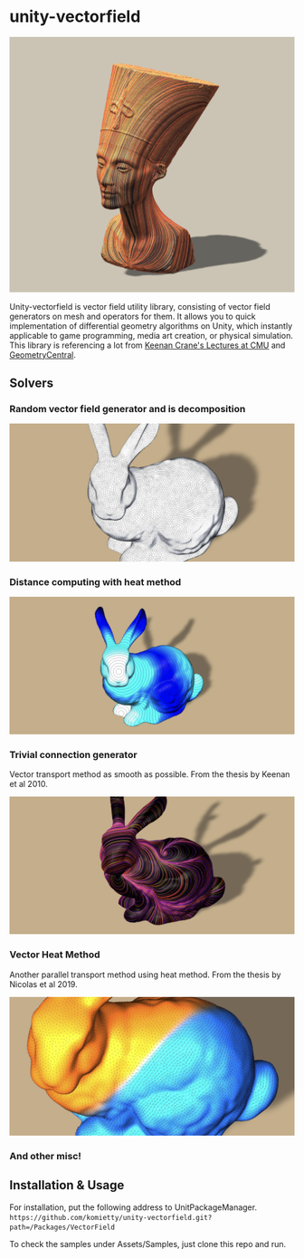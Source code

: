 # unity-vectorfield
 <img src="Documents/ribbon3.png"/>

Unity-vectorfield is vector field utility library, consisting of vector field generators on mesh and operators for them. It allows you to quick implementation of differential geometry algorithms on Unity, which instantly applicable to game programming, media art creation, or physical simulation. This library is referencing a lot from [Keenan Crane's Lectures at CMU](https://www.cs.cmu.edu/~kmcrane/Projects/DDG/) and [GeometryCentral](http://geometry-central.net/).

## Solvers

### Random vector field generator and is decomposition

<img src="Documents/hodgedecomp.png"/>

### Distance computing with heat method


<img src="Documents/scalarheat.png"/>

### Trivial connection generator  
Vector transport method as smooth as possible. From the thesis by Keenan et al 2010. 

<img src="Documents/trivialconn.png"/>

### Vector Heat Method

Another parallel transport method using heat method. From the thesis by Nicolas et al 2019.

 <img src="Documents/vectorheat.jpeg"/>

### And other misc!

<!--
This library contains features below: 
- Halfedge structure (as very core and standalone module)
- Curvature culclation (Gausian / Mean / Principal / Normal)
- Vector field generator by solving Poisson equation on mesh
- Hodge decomposition for a given tangent field 
- Basis finder for Hamonic component
- Basis finder for Homology group
- Trivial connection generator
- Ribbon drawer on a given vector field 
-->

## Installation & Usage
For installation, put the following address to UnitPackageManager.  
`https://github.com/komietty/unity-vectorfield.git?path=/Packages/VectorField`

To check the samples under Assets/Samples, just clone this repo and run.
